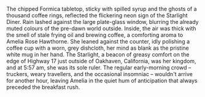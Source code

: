 The chipped Formica tabletop, sticky with spilled syrup and the ghosts of a thousand coffee rings, reflected the flickering neon sign of the Starlight Diner.  Rain lashed against the large plate-glass window, blurring the already muted colours of the pre-dawn world outside. Inside, the air was thick with the smell of stale frying oil and brewing coffee, a comforting aroma to Amelia Rose Hawthorne.  She leaned against the counter, idly polishing a coffee cup with a worn, grey dishcloth, her mind as blank as the pristine white mug in her hand.  The Starlight, a beacon of greasy comfort on the edge of Highway 17 just outside of Oakhaven, California, was her kingdom, and at 5:57 am, she was its sole ruler.  The regular early-morning crowd – truckers, weary travellers, and the occasional insomniac – wouldn't arrive for another hour, leaving Amelia in the quiet hum of anticipation that always preceded the breakfast rush.
